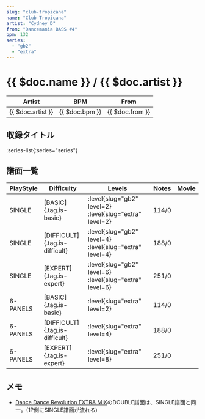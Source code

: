 ```yaml
---
slug: "club-tropicana"
name: "Club Tropicana"
artist: "Cydney D"
from: "Dancemania BASS #4"
bpm: 132
series:
  - "gb2"
  - "extra"
---
```


# {{ $doc.name }} / {{ $doc.artist }}

|Artist|BPM|From|
|------|---|----|
|{{ $doc.artist }}|{{ $doc.bpm }}|{{ $doc.from }}|

## 収録タイトル

:series-list{:series="series"}

## 譜面一覧

|PlayStyle|Difficulty|Levels|Notes|Movie|
|---------|----------|------|-----|-----|
|SINGLE|[BASIC]{.tag.is-basic}|<div class="field is-grouped is-grouped-multiline"> :level{slug="gb2" level=2} :level{slug="extra" level=2}</div>|114/0||
|SINGLE|[DIFFICULT]{.tag.is-difficult}|<div class="field is-grouped is-grouped-multiline"> :level{slug="gb2" level=4} :level{slug="extra" level=4}</div>|188/0||
|SINGLE|[EXPERT]{.tag.is-expert}|<div class="field is-grouped is-grouped-multiline"> :level{slug="gb2" level=6} :level{slug="extra" level=6}</div>|251/0||
|6-PANELS|[BASIC]{.tag.is-basic}|<div class="field is-grouped is-grouped-multiline"> :level{slug="extra" level=2}</div>|114/0||
|6-PANELS|[DIFFICULT]{.tag.is-difficult}|<div class="field is-grouped is-grouped-multiline"> :level{slug="extra" level=4}</div>|188/0||
|6-PANELS|[EXPERT]{.tag.is-expert}|<div class="field is-grouped is-grouped-multiline"> :level{slug="extra" level=8}</div>|251/0||

## メモ

- [Dance Dance Revolution EXTRA MIX](/series/extra)のDOUBLE譜面は、SINGLE譜面と同一。(1P側にSINGLE譜面が流れる)
